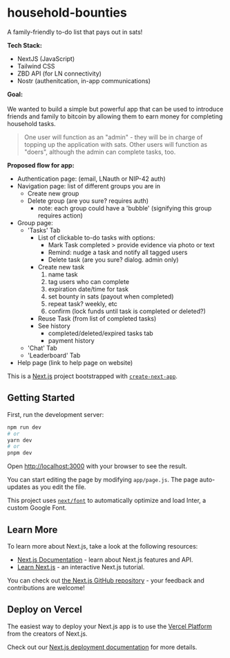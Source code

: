 # household-bounties

A family-friendly to-do list that pays out in sats!

<strong>Tech Stack:</strong>

- NextJS (JavaScript)
- Tailwind CSS
- ZBD API (for LN connectivity)
- Nostr (authenitcation, in-app communications)

<strong>Goal:</strong> <br><br>
We wanted to build a simple but powerful app that can be used to introduce friends and family to bitcoin by allowing them to    earn money for completing household tasks.

> One user will function as an "admin" - they will be in charge of topping up the application with sats. Other users will function as "doers", although the admin can complete tasks, too.

<strong>Proposed flow for app:</strong>
- Authentication page: (email, LNauth or NIP-42 auth)
- Navigation page: list of different groups you are in
	- Create new group
	- Delete group (are you sure? requires auth)
		- note: each group could have a 'bubble' (signifying this group requires action)
- Group page:
	- 'Tasks' Tab
		- List of clickable to-do tasks with options:
			- Mark Task completed > provide evidence via photo or text
			- Remind: nudge a task and notify all tagged users
			- Delete task (are you sure? dialog. admin only)
		- Create new task
			1) name task
			2) tag users who can complete
			3) expiration date/time for task
			4) set bounty in sats (payout when completed)
			5) repeat task? weekly, etc
			6) confirm (lock funds until task is completed or deleted?)
		- Reuse Task (from list of completed tasks)
		- See history
			- completed/deleted/expired tasks tab
			- payment history
	- 'Chat' Tab
	- 'Leaderboard' Tab
- Help page (link to help page on website)


This is a [Next.js](https://nextjs.org/) project bootstrapped with [`create-next-app`](https://github.com/vercel/next.js/tree/canary/packages/create-next-app).

## Getting Started

First, run the development server:

```bash
npm run dev
# or
yarn dev
# or
pnpm dev
```

Open [http://localhost:3000](http://localhost:3000) with your browser to see the result.

You can start editing the page by modifying `app/page.js`. The page auto-updates as you edit the file.

This project uses [`next/font`](https://nextjs.org/docs/basic-features/font-optimization) to automatically optimize and load Inter, a custom Google Font.

## Learn More

To learn more about Next.js, take a look at the following resources:

- [Next.js Documentation](https://nextjs.org/docs) - learn about Next.js features and API.
- [Learn Next.js](https://nextjs.org/learn) - an interactive Next.js tutorial.

You can check out [the Next.js GitHub repository](https://github.com/vercel/next.js/) - your feedback and contributions are welcome!

## Deploy on Vercel

The easiest way to deploy your Next.js app is to use the [Vercel Platform](https://vercel.com/new?utm_medium=default-template&filter=next.js&utm_source=create-next-app&utm_campaign=create-next-app-readme) from the creators of Next.js.

Check out our [Next.js deployment documentation](https://nextjs.org/docs/deployment) for more details.
